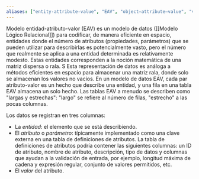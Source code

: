 ```yaml
---
aliases: ["entity-attribute-value", "EAV", "object–attribute–value", "vertical database model", "open schema"]
---
```

Modelo entidad-atributo-valor (EAV) es un modelo de datos ([[Modelo Lógico Relacional]]) para codificar, de manera eficiente en espacio, entidades donde el número de atributos (propiedades, parámetros) que se pueden utilizar para describirlas es potencialmente vasto, pero el número que realmente se aplica a una entidad determinada es relativamente modesto. Estas entidades corresponden a la noción matemática de una matriz dispersa o rala.
S
Esta representación de datos es análoga a métodos eficientes en espacio para almacenar una matriz rala, donde solo se almacenan los valores no vacíos. En un modelo de datos EAV, cada par atributo-valor es un hecho que describe una entidad, y una fila en una tabla EAV almacena un solo hecho. Las tablas EAV a menudo se describen como "largas y estrechas": "largo" se refiere al número de filas, "estrecho" a las pocas columnas.

Los datos se registran en tres columnas:
- La _entidad_: el elemento que se está describiendo.
- El _atributo_ o _parámetro_: típicamente implementado como una clave externa en una tabla de definiciones de atributos. La tabla de definiciones de atributos podría contener las siguientes columnas: un ID de atributo, nombre de atributo, descripción, tipo de datos y columnas que ayudan a la validación de entrada, por ejemplo, longitud máxima de cadena y expresión regular, conjunto de valores permitidos, etc.
- El _valor_ del atributo.